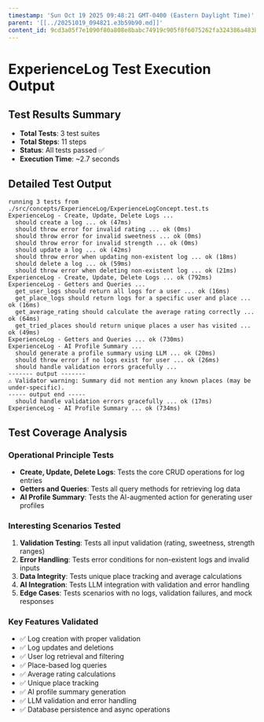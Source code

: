 ```yaml
---
timestamp: 'Sun Oct 19 2025 09:48:21 GMT-0400 (Eastern Daylight Time)'
parent: '[[../20251019_094821.e3b59b90.md]]'
content_id: 9cd3a05f7e1090f80a808e8babc74919c905f8f6075262fa324386a483b945ba
---
```


# ExperienceLog Test Execution Output

## Test Results Summary

* **Total Tests**: 3 test suites
* **Total Steps**: 11 steps
* **Status**: All tests passed ✅
* **Execution Time**: ~2.7 seconds

## Detailed Test Output

```
running 3 tests from ./src/concepts/ExperienceLog/ExperienceLogConcept.test.ts
ExperienceLog - Create, Update, Delete Logs ...
  should create a log ... ok (47ms)
  should throw error for invalid rating ... ok (0ms)
  should throw error for invalid sweetness ... ok (0ms)
  should throw error for invalid strength ... ok (0ms)
  should update a log ... ok (42ms)
  should throw error when updating non-existent log ... ok (18ms)
  should delete a log ... ok (59ms)
  should throw error when deleting non-existent log ... ok (21ms)
ExperienceLog - Create, Update, Delete Logs ... ok (792ms)
ExperienceLog - Getters and Queries ...
  get_user_logs should return all logs for a user ... ok (16ms)
  get_place_logs should return logs for a specific user and place ... ok (16ms)
  get_average_rating should calculate the average rating correctly ... ok (64ms)
  get_tried_places should return unique places a user has visited ... ok (49ms)
ExperienceLog - Getters and Queries ... ok (730ms)
ExperienceLog - AI Profile Summary ...
  should generate a profile summary using LLM ... ok (20ms)
  should throw error if no logs exist for user ... ok (26ms)
  should handle validation errors gracefully ...
------- output -------
⚠️ Validator warning: Summary did not mention any known places (may be under-specific).
----- output end -----
  should handle validation errors gracefully ... ok (17ms)
ExperienceLog - AI Profile Summary ... ok (734ms)
```

## Test Coverage Analysis

### Operational Principle Tests

* **Create, Update, Delete Logs**: Tests the core CRUD operations for log entries
* **Getters and Queries**: Tests all query methods for retrieving log data
* **AI Profile Summary**: Tests the AI-augmented action for generating user profiles

### Interesting Scenarios Tested

1. **Validation Testing**: Tests all input validation (rating, sweetness, strength ranges)
2. **Error Handling**: Tests error conditions for non-existent logs and invalid inputs
3. **Data Integrity**: Tests unique place tracking and average calculations
4. **AI Integration**: Tests LLM integration with validation and error handling
5. **Edge Cases**: Tests scenarios with no logs, validation failures, and mock responses

### Key Features Validated

* ✅ Log creation with proper validation
* ✅ Log updates and deletions
* ✅ User log retrieval and filtering
* ✅ Place-based log queries
* ✅ Average rating calculations
* ✅ Unique place tracking
* ✅ AI profile summary generation
* ✅ LLM validation and error handling
* ✅ Database persistence and async operations
